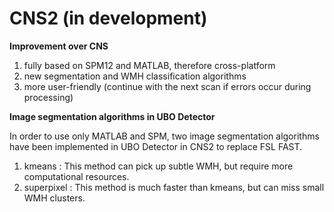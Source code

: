 # CNS2 (in development)
 
 **Improvement over CNS**
 
 1. fully based on SPM12 and MATLAB, therefore cross-platform
 2. new segmentation and WMH classification algorithms
 3. more user-friendly (continue with the next scan if errors occur during processing)
 

 **Image segmentation algorithms in UBO Detector**

 In order to use only MATLAB and SPM, two image segmentation algorithms have been implemented in UBO Detector in CNS2 to replace FSL FAST.

 1. kmeans : This method can pick up subtle WMH, but require more computational resources.
 2. superpixel : This method is much faster than kmeans, but can miss small WMH clusters.
